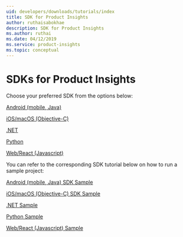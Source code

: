 ```yaml
---
uid: developers/downloads/tutorials/index
title: SDK for Product Insights
author: ruthaisabokhae
description: SDK for Product Insights
ms.author: ruthai
ms.date: 04/12/2019
ms.service: product-insights
ms.topic: conceptual
---
```


# SDKs for Product Insights

Choose your preferred SDK from the options below:

[Android (mobile, Java)](android-java.md)

[iOS/macOS (Objective-C)](ios-objc.md)

[.NET](dotnet.md)

[Python](python.md)

[Web/React (Javascript)](js.md)

You can refer to the corresponding SDK tutorial below on how to run a sample project:

[Android (mobile, Java) SDK Sample](android-sample.md)

[iOS/macOS (Objective-C) SDK Sample](ios-obj-sample.md)

[.NET Sample](dotnet-sample.md)

[Python Sample](python-sample.md)

[Web/React (Javascript) Sample](js-sample.md)